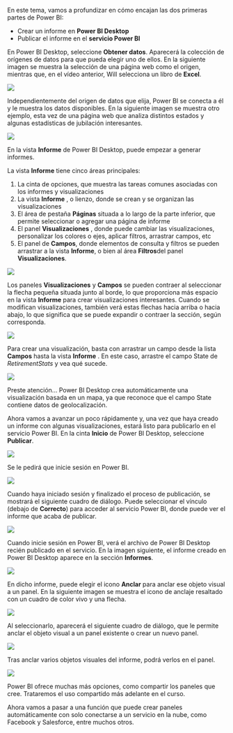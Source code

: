 En este tema, vamos a profundizar en cómo encajan las dos primeras partes de Power BI:

* Crear un informe en **Power BI Desktop**
* Publicar el informe en el **servicio Power BI**

En Power BI Desktop, seleccione **Obtener datos**. Aparecerá la colección de orígenes de datos para que pueda elegir uno de ellos. En la siguiente imagen se muestra la selección de una página web como el origen, mientras que, en el vídeo anterior, Will selecciona un libro de **Excel**.

![](media/0-2-get-started-power-bi-desktop/c0a2_1.png)

Independientemente del origen de datos que elija, Power BI se conecta a él y le muestra los datos disponibles. En la siguiente imagen se muestra otro ejemplo, esta vez de una página web que analiza distintos estados y algunas estadísticas de jubilación interesantes.

![](media/0-2-get-started-power-bi-desktop/c0a2_2.png)

En la vista **Informe** de Power BI Desktop, puede empezar a generar informes.

La vista **Informe** tiene cinco áreas principales:

1. La cinta de opciones, que muestra las tareas comunes asociadas con los informes y visualizaciones
2. La vista **Informe** , o lienzo, donde se crean y se organizan las visualizaciones
3. El área de pestaña **Páginas** situada a lo largo de la parte inferior, que permite seleccionar o agregar una página de informe
4. El panel **Visualizaciones** , donde puede cambiar las visualizaciones, personalizar los colores o ejes, aplicar filtros, arrastrar campos, etc
5. El panel de **Campos**, donde elementos de consulta y filtros se pueden arrastrar a la vista **Informe**, o bien al área **Filtros**del panel **Visualizaciones**.

![](media/0-2-get-started-power-bi-desktop/c0a2_3.png)

Los paneles **Visualizaciones** y **Campos** se pueden contraer al seleccionar la flecha pequeña situada junto al borde, lo que proporciona más espacio en la vista **Informe** para crear visualizaciones interesantes. Cuando se modifican visualizaciones, también verá estas flechas hacia arriba o hacia abajo, lo que significa que se puede expandir o contraer la sección, según corresponda.

![](media/0-2-get-started-power-bi-desktop/c0a2_4.png)

Para crear una visualización, basta con arrastrar un campo desde la lista **Campos** hasta la vista **Informe** . En este caso, arrastre el campo State de *RetirementStats* y vea qué sucede.

![](media/0-2-get-started-power-bi-desktop/c0a2_5.png)

Preste atención... Power BI Desktop crea automáticamente una visualización basada en un mapa, ya que reconoce que el campo State contiene datos de geolocalización.

Ahora vamos a avanzar un poco rápidamente y, una vez que haya creado un informe con algunas visualizaciones, estará listo para publicarlo en el servicio Power BI. En la cinta **Inicio** de Power BI Desktop, seleccione **Publicar**.

![](media/0-2-get-started-power-bi-desktop/c0a2_6.png)

Se le pedirá que inicie sesión en Power BI.

![](media/0-2-get-started-power-bi-desktop/c0a2_7.png)

Cuando haya iniciado sesión y finalizado el proceso de publicación, se mostrará el siguiente cuadro de diálogo. Puede seleccionar el vínculo (debajo de **Correcto**) para acceder al servicio Power BI, donde puede ver el informe que acaba de publicar.

![](media/0-2-get-started-power-bi-desktop/c0a2_8.png)

Cuando inicie sesión en Power BI, verá el archivo de Power BI Desktop recién publicado en el servicio. En la imagen siguiente, el informe creado en Power BI Desktop aparece en la sección **Informes**.

![](media/0-2-get-started-power-bi-desktop/c0a2_9.png)

En dicho informe, puede elegir el icono **Anclar** para anclar ese objeto visual a un panel. En la siguiente imagen se muestra el icono de anclaje resaltado con un cuadro de color vivo y una flecha.

![](media/0-2-get-started-power-bi-desktop/c0a2_10.png)

Al seleccionarlo, aparecerá el siguiente cuadro de diálogo, que le permite anclar el objeto visual a un panel existente o crear un nuevo panel.

![](media/0-2-get-started-power-bi-desktop/c0a2_11.png)

Tras anclar varios objetos visuales del informe, podrá verlos en el panel.

![](media/0-2-get-started-power-bi-desktop/c0a2_12.png)

Power BI ofrece muchas más opciones, como compartir los paneles que cree. Trataremos el uso compartido más adelante en el curso.

Ahora vamos a pasar a una función que puede crear paneles automáticamente con solo conectarse a un servicio en la nube, como Facebook y Salesforce, entre muchos otros.

